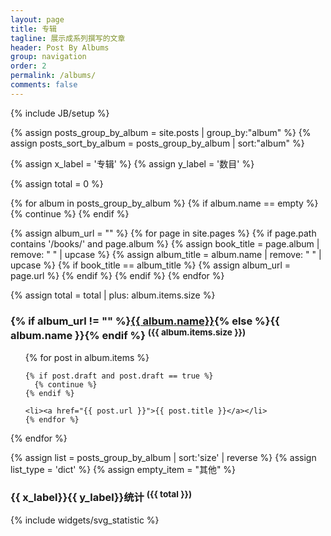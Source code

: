 ```yaml
---
layout: page
title: 专辑
tagline: 展示成系列撰写的文章
header: Post By Albums
group: navigation
order: 2
permalink: /albums/
comments: false
---
```

{% include JB/setup %}

{% assign posts_group_by_album = site.posts | group_by:"album" %}
{% assign posts_sort_by_album = posts_group_by_album | sort:"album" %}

{% assign x_label = '专辑' %}
{% assign y_label = '数目' %}

{% assign total = 0 %}

{% for album in posts_group_by_album %}
  {% if album.name == empty %}
    {% continue %}
  {% endif %}

  {% assign album_url = "" %}
  {% for page in site.pages %}
    {% if page.path contains '/books/' and page.album %}
      {% assign book_title = page.album | remove: " " | upcase %}
      {% assign album_title = album.name | remove: " " | upcase %}
      {% if book_title == album_title %}
        {% assign album_url = page.url %}
      {% endif %}
    {% endif %}
  {% endfor %}

   {% assign total = total | plus: album.items.size %}

  <h3 id="{{ album.name | downcase | replace:' ','-' | replace:'/','-' }}-ref">{% if album_url != "" %}<a href="{{ album_url }}" title="该专辑已发布为GitBook，点击查看！">{{ album.name}}</a>{% else %}{{ album.name }}{% endif %} <sup>({{ album.items.size }})</sup></h3>
  <ul>
    {% for post in album.items %}

    {% if post.draft and post.draft == true %}
      {% continue %}
    {% endif %}

    <li><a href="{{ post.url }}">{{ post.title }}</a></li>
    {% endfor %}
  </ul>
{% endfor %}

{% assign list = posts_group_by_album | sort:'size' | reverse %}
{% assign list_type = 'dict' %}
{% assign empty_item = "其他" %}

<h3>{{ x_label}}{{ y_label}}统计 <sup>({{ total }})</sup></h3>
{% include widgets/svg_statistic %}
